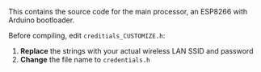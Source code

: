 This contains the source code for the main processor, an ESP8266 with Arduino bootloader.

Before compiling, edit `creditials_CUSTOMIZE.h`:

1. **Replace** the strings with your actual wireless LAN SSID and password
2. **Change** the file name to `credentials.h`
